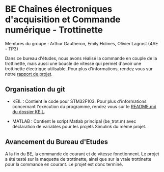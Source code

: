 # BE Chaînes électroniques d'acquisition et Commande numérique - Trottinette

Membres du groupe : Arthur Gautheron, Emily Holmes, Olivier Lagrost (4AE - TP3)

Dans ce bureau d'études, nous avons réalisé la commande en couple de la trottinette, mais aussi une boucle de vitesse qui permet d'avoir une trottinette électrique utilisable. Pour plus d'informations, rendez vous sur notre [rapport de projet](https://github.com/Timanoin/4AESE_Trottinette/blob/main/Rapport.pdf).

## Organisation du git
- KEIL : Contient le code pour STM32F103. Pour plus d'informations concernant l'exécution du programme, rendez vous sur le [README.md du dossier KEIL](https://github.com/Timanoin/4AESE_Trottinette/blob/main/KEIL/README.md).
 
- MATLAB : Contient le script Matlab principal (be_trot.m) avec déclaration de variables pour les projets Simulink du même projet.

## Avancement du Bureau d'Etudes
A la fin du BE, la commande de courant et de vitesse fonctionnent. Le projet a été testé sur la maquette de trottinette, ainsi que sur la vraie trottinette pour la commande en courant. Le projet est donc terminé.
